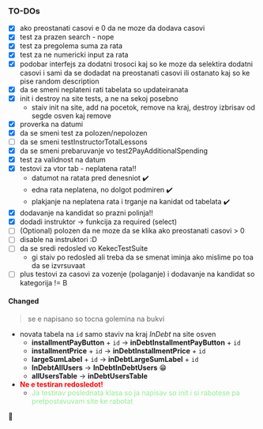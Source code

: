 ### TO-DOs

- [x] ako preostanati casovi e 0 da ne moze da dodava casovi
- [x] test za prazen search - nope 
- [x] test za pregolema suma za rata
- [x] test za ne numericki input za rata
- [x] podobar interfejs za dodatni trosoci kaj so ke moze da selektira dodatni casovi i sami da se dodadat na preostanati casovi ili ostanato kaj so ke pise random description
- [x] da se smeni neplateni rati tabelata so updateiranata
- [x] init i destroy na site tests, a ne na sekoj posebno
    * staiv init na site, add na pocetok, remove na kraj, destroy izbrisav od segde osven kaj remove
- [x] proverka na datumi
- [x] da se smeni test za polozen/nepolozen
- [ ] da se smeni testInstructorTotalLessons 
- [x] da se smeni prebaruvanje vo test2PayAdditionalSpending
- [x] test za validnost na datum
- [x] testovi za vtor tab - neplatena rata!! 
    * datumot na ratata pred denesniot  :heavy_check_mark:
    * edna rata neplatena, no dolgot podmiren :heavy_check_mark:
    * plakjanje na neplatena rata i trganje na kanidat od tabelata :heavy_check_mark:
- [x] dodavanje na kandidat so prazni polinja!!
- [x] dodadi instruktor -> funkcija za required (select)
- [ ] \(Optional) polozen da ne moze da se klika ako preostanati casovi > 0
- [ ] disable na instruktori :D 
- [ ] da se sredi redosled vo KekecTestSuite 
    * gi staiv po redosled ali treba da se smenat iminja ako mislime po toa da se izvrsuvaat
- [ ] plus testovi za casovi za vozenje (polaganje) i dodavanje na kandidat so kategorija != B

#### Changed 
> se e napisano so tocna golemina na bukvi
- novata tabela na ```id``` samo staviv na kraj *InDebt* na site osven 
    * **installmentPayButton** + ```id``` &rarr; **inDebtInstallmentPayButton** + ```id```
    * **installmentPrice** + ```id``` &rarr; **inDebtInstallmentPrice** + ```id```
    * **largeSumLabel** + ```id``` &rarr; **inDebtLargeSumLabel** + ```id```
    * **InDebtAllUsers** &rarr; **InDebtInDebtUsers** :grin: 
    * **allUsersTable** &rarr; **inDebtUsersTable**
- <span style="color:red">**Ne e testiran redosledot!**</span>
    * <span style="color:lightgreen">Ja testirav poslednata klasa so ja napisav so init i si rabotese pa pretpostavuvam site ke rabotat</span>
    
:blue_heart:
